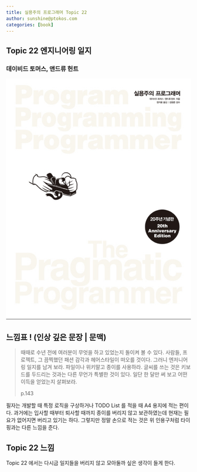 ```yaml
---
title: 실용주의 프로그래머 Topic 22
author: sunshine@ptokos.com
categories: [book]
---
```


## Topic 22 엔지니어링 일지


### 데이비드 토머스, 앤드류 헌트
![Alt text](/assets/img/book/실용주의-프로그래머/cover.png)


## 느낌표 ! (인상 깊은 문장 | 문맥)
> 때때로 수년 전에 여러분이 무엇을 하고 있었는지 돌이켜 볼 수 있다.
> 사람들, 프로젝트, 그 끔찍했던 패션 감각과 헤어스타일이 떠오를 것이다.
> 그러니 엔저니어링 일지를 남겨 보라. 파일이나 위키말고 종이를 사용하라.
> 글씨를 쓰는 것은 키보드를 두드리는 것과는 다른 무언가 특별한 것이 있다.
> 일단 한 달만 써 보고 어떤 이득을 얻었는지 살펴보라.
> 
> p.143

필자는 개발할 때 특정 로직을 구상하거나 TODO List 를 적을 때 A4 용지에 적는 편이다.
과거에는 입사할 때부터 퇴사할 때까지 종이를 버리지 않고 보관하였는데 현재는 필요가 없어지면 버리고 있기는 하다.
그렇지만 정말 손으로 적는 것은 위 인용구처럼 타이핑과는 다른 느낌을 준다. 


## Topic 22 느낌
Topic 22 에서는 다시금 일지들을 버리지 않고 모아둘까 싶은 생각이 들게 한다.



